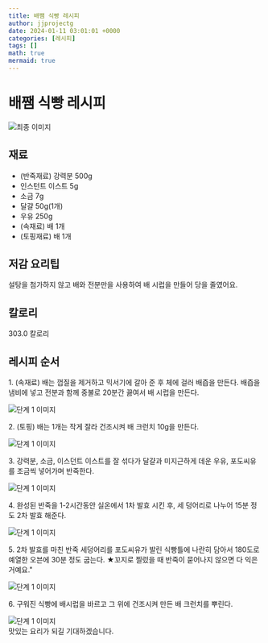 ```yaml
---
title: 배쨈 식빵 레시피
author: jjprojectg
date: 2024-01-11 03:01:01 +0000
categories: [레시피]
tags: []
math: true
mermaid: true
---
```

<meta name="og:type" content="website"/>
<meta charset="UTF-8"/>
<div class="header">
  <h1>배쨈 식빵 레시피</h1>
</div>

<div class="container my-4">
  <div class="row">
    <div class="col-12 col-md-6">
      <div class="recipe-image">
        <img src="http://www.foodsafetykorea.go.kr/uploadimg/20210129/20210129015238_1611895958550.jpg" class="step-image" alt="최종 이미지"/>
      </div>
    </div>
    <div class="col-12 col-md-6">
      <div class="ingredients">
        <h2>재료</h2>
        <ul class="card">
          <li> (반죽재료) 강력분 500g </li>
          <li>  인스턴트 이스트 5g </li>
          <li>  소금 7g </li>
          <li>  달걀 50g(1개) </li>
          <li>  우유 250g </li>
          <li> (속재료) 배 1개 </li>
          <li> (토핑재료) 배 1개 </li>
</ul>
      </div>
    </div>
    <div class="col-12 col-md-6">
      <div class="ingredients">
        <h2>저감 요리팁</h2>
        <div class="card"> 
          <p>
            설탕을 첨가하지 않고 배와 전분만을 사용하여 배 시럽을 만들어 당을 줄였어요.
          </p>
        </div>
      </div>
      <div class="ingredients">
        <h2>칼로리</h2>
        <div class="card"> 
          <p>
            303.0 칼로리
          </p>
        </div>
      </div>
    </div>
  </div>

  <h2 class="my-4">레시피 순서</h2>
  <div class="card recipe-card">
    <div class="card-body recipe-step">
      <p class="card-text step-description">1. (속재료) 배는 껍질을 제거하고 믹서기에 갈아 준 후 체에 걸러 배즙을 만든다. 배즙을 냄비에 넣고 전분과 함께 중불로 20분간 끓여서 배 시럽을 만든다.</p>
      <img src="http://www.foodsafetykorea.go.kr/uploadimg/20210129/20210129022820_1611898100646.JPG" alt="단계 1 이미지" class="step-image"/>
    </div>
  </div>
  <div class="card recipe-card">
    <div class="card-body recipe-step">
      <p class="card-text step-description">2. (토핑) 배는 1개는 작게 잘라 건조시켜 배 크런치 10g을 만든다.</p>
      <img src="http://www.foodsafetykorea.go.kr/uploadimg/20210129/20210129022836_1611898116347.JPG" alt="단계 1 이미지" class="step-image"/>
    </div>
  </div>
  <div class="card recipe-card">
    <div class="card-body recipe-step">
      <p class="card-text step-description">3. 강력분, 소금, 이스던트 이스트를 잘 섞다가 달걀과 미지근하게 데운 우유, 포도씨유를 조금씩 넣어가며 반죽한다.</p>
      <img src="http://www.foodsafetykorea.go.kr/uploadimg/20210129/20210129015412_1611896052294.jpg" alt="단계 1 이미지" class="step-image"/>
    </div>
  </div>
  <div class="card recipe-card">
    <div class="card-body recipe-step">
      <p class="card-text step-description">4. 완성된 반죽을 1-2시간동안 실온에서 1차 발효 시킨 후, 세 덩어리로 나누어 15분 정도 2차 발효 해준다.</p>
      <img src="http://www.foodsafetykorea.go.kr/uploadimg/20210129/20210129022908_1611898148998.JPG" alt="단계 1 이미지" class="step-image"/>
    </div>
  </div>
  <div class="card recipe-card">
    <div class="card-body recipe-step">
      <p class="card-text step-description">5. 2차 발효를 마친 반죽 세덩어리를 포도씨유가 발린 식빵틀에 나란히 담아서 180도로 예열한 오븐에 30분 정도 굽는다.
★꼬지로 찔렀을 때 반죽이 묻어나지 않으면 다 익은 거예요."</p>
      <img src="http://www.foodsafetykorea.go.kr/uploadimg/20210129/20210129022922_1611898162487.JPG" alt="단계 1 이미지" class="step-image"/>
    </div>
  </div>
  <div class="card recipe-card">
    <div class="card-body recipe-step">
      <p class="card-text step-description">6. 구워진 식빵에 배시럽을 바르고 그 위에 건조시켜 만든 배 크런치를 뿌린다.</p>
      <img src="http://www.foodsafetykorea.go.kr/uploadimg/20210129/20210129022932_1611898172987.JPG" alt="단계 1 이미지" class="step-image"/>
    </div>
  </div>

</div>
맛있는 요리가 되길 기대하겠습니다.
